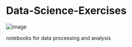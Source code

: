# Data-Science-Exercises
![image](https://github.com/ebrukilic61/Data-Science-Exercises/assets/83811956/b579282e-27e7-4eb7-8b9f-1e3f4c286f5d)

notebooks for data processing and analysis
